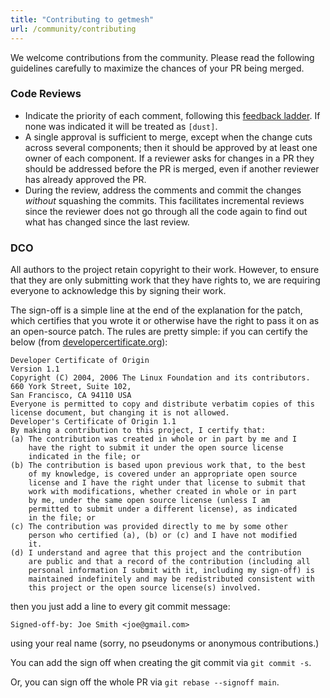```yaml
---
title: "Contributing to getmesh"
url: /community/contributing
---
```


We welcome contributions from the community. Please read the following guidelines carefully to maximize the chances of your PR being merged.

### Code Reviews

* Indicate the priority of each comment, following this
  [feedback ladder](https://www.netlify.com/blog/2020/03/05/feedback-ladders-how-we-encode-code-reviews-at-netlify/).
  If none was indicated it will be treated as `[dust]`.
* A single approval is sufficient to merge, except when the change cuts
  across several components; then it should be approved by at least one owner
  of each component. If a reviewer asks for changes in a PR they should be
  addressed before the PR is merged, even if another reviewer has already
  approved the PR.
* During the review, address the comments and commit the changes _without_ squashing the commits.
  This facilitates incremental reviews since the reviewer does not go through all the code again to
  find out what has changed since the last review.

### DCO

All authors to the project retain copyright to their work.
However, to ensure that they are only submitting work that they have rights to,
we are requiring everyone to acknowledge this by signing their work.

The sign-off is a simple line at the end of the explanation for the
patch, which certifies that you wrote it or otherwise have the right to
pass it on as an open-source patch. The rules are pretty simple: if you
can certify the below (from
[developercertificate.org](https://developercertificate.org/)):

```
Developer Certificate of Origin
Version 1.1
Copyright (C) 2004, 2006 The Linux Foundation and its contributors.
660 York Street, Suite 102,
San Francisco, CA 94110 USA
Everyone is permitted to copy and distribute verbatim copies of this
license document, but changing it is not allowed.
Developer's Certificate of Origin 1.1
By making a contribution to this project, I certify that:
(a) The contribution was created in whole or in part by me and I
    have the right to submit it under the open source license
    indicated in the file; or
(b) The contribution is based upon previous work that, to the best
    of my knowledge, is covered under an appropriate open source
    license and I have the right under that license to submit that
    work with modifications, whether created in whole or in part
    by me, under the same open source license (unless I am
    permitted to submit under a different license), as indicated
    in the file; or
(c) The contribution was provided directly to me by some other
    person who certified (a), (b) or (c) and I have not modified
    it.
(d) I understand and agree that this project and the contribution
    are public and that a record of the contribution (including all
    personal information I submit with it, including my sign-off) is
    maintained indefinitely and may be redistributed consistent with
    this project or the open source license(s) involved.
```

then you just add a line to every git commit message:

    Signed-off-by: Joe Smith <joe@gmail.com>

using your real name (sorry, no pseudonyms or anonymous contributions.)

You can add the sign off when creating the git commit via `git commit -s`. 

Or, you can sign off the whole PR via `git rebase --signoff main`.


